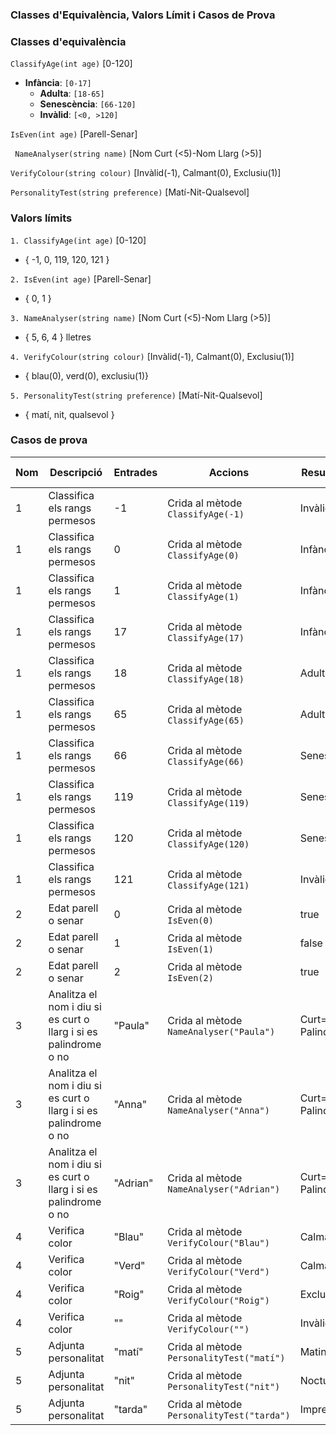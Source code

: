 ### Classes d'Equivalència, Valors Límit i Casos de Prova

### Classes d'equivalència 

``ClassifyAge(int age)`` [0-120]

 - **Infància**: `[0-17]`
   - **Adulta**: `[18-65]`
   - **Senescència**: `[66-120]`
   - **Invàlid**: `[<0, >120]`

``IsEven(int age)`` [Parell-Senar]

`` NameAnalyser(string name)`` [Nom Curt (<5)-Nom Llarg (>5)]

``VerifyColour(string colour)`` [Invàlid(-1), Calmant(0), Exclusiu(1)] 

``PersonalityTest(string preference)`` [Matí-Nit-Qualsevol]

### Valors límits

``1. ClassifyAge(int age)`` [0-120]

- { -1, 0, 119, 120, 121 }

``2. IsEven(int age)`` [Parell-Senar]

- { 0, 1 }

``3. NameAnalyser(string name)`` [Nom Curt (<5)-Nom Llarg (>5)]

- { 5, 6, 4 } lletres

``4. VerifyColour(string colour)`` [Invàlid(-1), Calmant(0), Exclusiu(1)] 

- { blau(0), verd(0), exclusiu(1)}

``5. PersonalityTest(string preference)`` [Matí-Nit-Qualsevol]

- { matí, nit, qualsevol }


### Casos de prova


|Nom| Descripció                                        | Entrades | Accions                                   | Resultat esperat          | Resultat obtingut  |
|---------|--------------------------------------------------------|--------------|------------------------------------------------|----------------------------------|-------------------------|
| 1       | Classifica els rangs permesos                          | -1           | Crida al mètode `ClassifyAge(-1)`               | Invàlid (-1)                | Invàlid                 |
| 1       | Classifica els rangs permesos                          | 0            | Crida al mètode `ClassifyAge(0)`                | Infància (0)                       | Infància                |
| 1       | Classifica els rangs permesos                          | 1            | Crida al mètode `ClassifyAge(1)`                | Infància (0)                     | Infància                |
| 1       | Classifica els rangs permesos                          | 17           | Crida al mètode `ClassifyAge(17)`               | Infància (0)                     | Infància                |
| 1       | Classifica els rangs permesos                          | 18           | Crida al mètode `ClassifyAge(18)`               | Adulta (1)                         | Adulta                  |
| 1       | Classifica els rangs permesos                          | 65           | Crida al mètode `ClassifyAge(65)`               | Adulta (1)                       | Adulta                  |
| 1       | Classifica els rangs permesos                          | 66           | Crida al mètode `ClassifyAge(66)`               | Senescència (2)                     | Senescència             |
| 1       | Classifica els rangs permesos                          | 119          | Crida al mètode `ClassifyAge(119)`              | Senescència (2)                    | Senescència             |
| 1       | Classifica els rangs permesos                          | 120          | Crida al mètode `ClassifyAge(120)`              | Senescència (2)                    | Senescència             |
| 1       | Classifica els rangs permesos                          | 121          | Crida al mètode `ClassifyAge(121)`              | Invàlid (-1)                         | Invàlid                 |
| 2       | Edat parell o senar                                    | 0            | Crida al mètode `IsEven(0)`                     | true                            | false                   |
| 2       | Edat parell o senar                                    | 1            | Crida al mètode `IsEven(1)`                     | false                           | false                   |
| 2       | Edat parell o senar                                    | 2            | Crida al mètode `IsEven(2)`                     | true                            | true                    |
| 3       | Analitza el nom i diu si es curt o llarg i si es palindrome o no | "Paula"     | Crida al mètode `NameAnalyser("Paula")`         | Curt=false - Palindrome=false     | false, false             |
| 3       | Analitza el nom i diu si es curt o llarg i si es palindrome o no | "Anna"      | Crida al mètode `NameAnalyser("Anna")`          | Curt=true - Palindrome=true      | true, true              |
| 3       | Analitza el nom i diu si es curt o llarg i si es palindrome o no | "Adrian"    | Crida al mètode `NameAnalyser("Adrian")`        | Curt=false - Palindrome=false    | false, false            |
| 4       | Verifica color                                          | "Blau"       | Crida al mètode `VerifyColour("Blau")`          | Calmant (0)                  | Calmant                 |
| 4       | Verifica color                                          | "Verd"       | Crida al mètode `VerifyColour("Verd")`          | Calmant (0)                      | Calmant                 |
| 4       | Verifica color                                          | "Roig"       | Crida al mètode `VerifyColour("Roig")`          | Exclusiu  (1)                      | Exclusiu                |
| 4       | Verifica color                                          | ""           | Crida al mètode `VerifyColour("")`              | Invàlid    (-1)                    | Invàlid                 |
| 5       | Adjunta personalitat                                    | "matí"       | Crida al mètode `PersonalityTest("matí")`       | Matinal (0)                      | Matinal                 |
| 5       | Adjunta personalitat                                    | "nit"        | Crida al mètode `PersonalityTest("nit")`        | Nocturnal (1)                      | Nocturnal               |
| 5       | Adjunta personalitat                                    | "tarda"      | Crida al mètode `PersonalityTest("tarda")`      | Imprevista (2)                    | Imprevista              |
